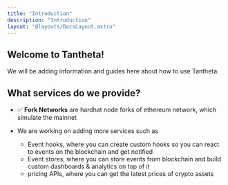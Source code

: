 ```yaml
---
title: "Introduction"
description: "Introduction"
layout: "@layouts/DocsLayout.astro"
---
```


## Welcome to Tantheta!

We will be adding information and guides here about how to use Tantheta.

## What services do we provide?

- ✅ **Fork Networks** are hardhat node forks of ethereum network, which simulate the mainnet

- We are working on adding more services such as 
  - Event hooks, where you can create custom hooks so you can react to events on the blockchain and get notified
  - Event stores, where you can store events from blockchain and build custom dashboards & analytics on top of it
  - pricing APIs, where you can get the latest prices of crypto assets

